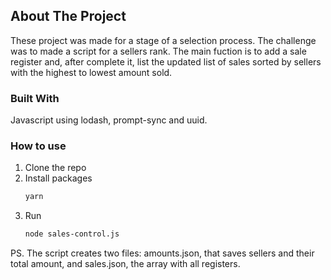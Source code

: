 ## About The Project

These project was made for a stage of a selection process. The challenge was to made a script for a sellers rank. The main fuction is to add a sale register and, after complete it, list the updated list of sales sorted by sellers with the highest to lowest amount sold.

### Built With

Javascript using lodash, prompt-sync and uuid.

### How to use

1. Clone the repo
2. Install packages
   ```sh
   yarn
   ```
3. Run
   ```sh
   node sales-control.js
   ```

PS. The script creates two files: amounts.json, that saves sellers and their total amount, and sales.json, the array with all registers.